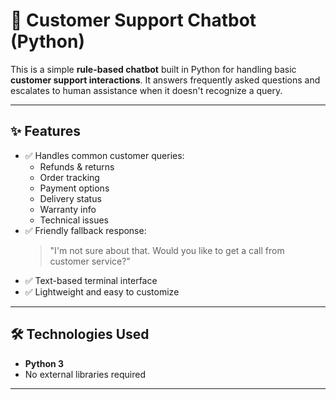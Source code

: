 # 🤖 Customer Support Chatbot (Python)

This is a simple **rule-based chatbot** built in Python for handling basic **customer support interactions**. It answers frequently asked questions and escalates to human assistance when it doesn't recognize a query.

---

## ✨ Features

- ✅ Handles common customer queries:
  - Refunds & returns
  - Order tracking
  - Payment options
  - Delivery status
  - Warranty info
  - Technical issues
- ✅ Friendly fallback response:
  > "I'm not sure about that. Would you like to get a call from customer service?"
- ✅ Text-based terminal interface
- ✅ Lightweight and easy to customize

---

## 🛠️ Technologies Used

- **Python 3**
- No external libraries required

---
